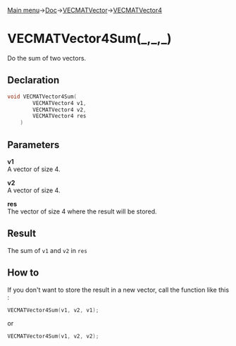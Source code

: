 [Main menu](../../../../Readme.md)->[Doc](../../../VECMATKit.md)->[VECMATVector](../../VECMATVector.md)->[VECMATVector4](../../VECMATVector4.md)

# VECMATVector4Sum(\_,\_,\_)
Do the sum of two vectors.

## **Declaration**
```C
void VECMATVector4Sum(
        VECMATVector4 v1,
        VECMATVector4 v2,
        VECMATVector4 res
    )
```


## **Parameters**
**v1**  
A vector of size 4.

**v2**  
A vector of size 4.

**res**  
The vector of size 4 where the result will be stored.

## **Result**
The sum of `v1` and `v2` in `res`

## **How to**
If you don't want to store the result in a new vector, call the function like this :
```C
VECMATVector4Sum(v1, v2, v1);
```
or
```C
VECMATVector4Sum(v1, v2, v2);
```
